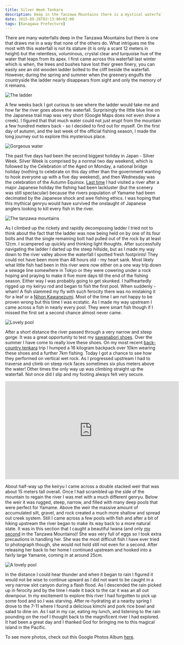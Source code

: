 ```yaml
---
title: Silver Week Tenkara
description: Deep in the Tanzawa Mountains there is a mystical waterfall that had me asking "I wonder what lies above it?" every time I looked upon it. Well I grew tired of wondering and set off to find out...
date: 2015-09-26T03:13:00+02:00
tags: [Kanagawa Prefecture]
---
```

<div class="text-lg mt-2">
<p class="mb-2">There are many waterfalls deep in the Tanzawa Mountains but there is one that draws me in a way that none of the others do. What intrigues me the most with this waterfall is not its stature (it is only a scant 12 meters in height) but the relentless, voluminous, crystal clear and turquoise hue of the water that leaps from its apex. I first came across this waterfall last winter which is when, the trees and bushes have lost their green finery, you can easily see an old wooden ladder bolted to the cliff beside the waterfall. However, during the spring and summer when the greenery engulfs the countryside the ladder nearly disappears from sight and only the memory of it remains.</p>

<img class="w-8/12 rounded-lg shadow-lg mx-auto" src="https://fallfish-tenkara-images.s3-us-west-1.amazonaws.com/FfT+-+Silver+Week/Silver+Week-Japan-tenkara-iwana-yamame-.jpg" alt="The ladder" />

<p class="mb-2 mt-2">A few weeks back I got curious to see where the ladder would take me and how far the river goes above the waterfall. Surprisingly the little blue line on the Japanese trail map was very short (Google Maps does not even show a creek). I figured that that much water could not just erupt from the mountain a few hundred meters back - so I decided to find out for myself. On the first day of autumn, and the last week of the official fishing season, I made the long journey out to explore this mysterious place.</p>

<img class="w-8/12 rounded-lg shadow-lg mx-auto" src="https://fallfish-tenkara-images.s3-us-west-1.amazonaws.com/FfT+-+Silver+Week/sawahashi-keiryu-Tachiwa+Gorge-Tanzawa+Mountains-.jpg" alt="Gorgeous water" />

<p class="mb-2 mt-2">The past five days had been the second biggest holiday in Japan - Silver Week. Silver Week is comprised by a normal two day weekend, which is followed by the Celebration of the Aged on Monday, a national bridge holiday (nothing to celebrate on this day other than the government wanting to hook everyone up with a five day weekend), and then Wednesday was the celebration of the Autumn Equinox. <a href="https://www.fallfishtenkara/doshi-river-tenkara/" target="_blank" rel="noopener noreferrer" class="text-red-500 hover:bg-red-500 hover:text-white">Last time</a> I had visited a river after a major Japanese holiday the fishing had been lackluster (but the scenery was still spectacular) because the rivers population of Yamame had been decimated by the Japanese shock and awe fishing ethics. I was hoping that this mythical genryu would have survived the onslaught of Japanese anglers looking to kill every fish in the river.</p>

<img class="w-8/12 rounded-lg shadow-lg mx-auto" src="https://fallfish-tenkara-images.s3-us-west-1.amazonaws.com/FfT+-+Silver+Week/quiver+Sawahashi-weir-japan-Tachiwa+Gorge-Tanzawa+Mountains.jpg" alt="The tanzawa mountains" />

<p class="mb-2 mt-2">As I climbed up the rickety and rapidly decomposing ladder I tried not to think about the fact that the ladder was now being held on by one of its four bolts and that the single remaining bolt had pulled out of the rock by at least 12cm. I scampered up quickly and thinking light thoughts. After successfully navigating the ladder I darted up the steep hillside, but as I made my way down to the river valley above the waterfall I spotted fresh footprints! They could not have been more than 48 hours old - my heart sank. Most likely what little fish had been in this river were now either on a one way trip down a sewage line somewhere in Tokyo or they were cowering under a rock hoping and praying to make it five more days till the end of the fishing season. Either way I was probably going to get skunked. I halfheartedly rigged up my keiryu rod and began to fish the first pool. When suddenly - wham! A fish slammed my fly with such ferocity there was no mistaking it for a leaf or a <a href="https://youtu.be/jGsknW0d_eM" target="_blank" rel="noopener noreferrer" class="text-red-500 hover:bg-red-500 hover:text-white">Nihon Kawanezumi</a>. Most of the time I am not happy to be proven wrong but this time I was ecstatic. As I made my way upstream I came across a fish in nearly every pool. They were smart fish though if I missed the first set a second chance almost never came.</p>

<img class="w-8/12 rounded-lg shadow-lg mx-auto" src="https://fallfish-tenkara-images.s3-us-west-1.amazonaws.com/FfT+-+Silver+Week/quiver+Sawahashi-keiryu-japan-Tachiwa+Gorge-Tanzawa+Mountains-yamame-kebari.jpg" alt="Lovely pool" />

<p class="mb-2 mt-2">After a short distance the river passed through a very narrow and steep gorge. It was a great opportunity to test my <a href="https://www.fallfishtenkara.com/sawanobori-footwear/" target="_blank" rel="noopener noreferrer" class="text-red-500 hover:bg-red-500 hover:text-white">sawanabori shoes</a>. Over the summer I have come to really love these shoes. On my most recent <a href="https://www.fallfishtenkara.com/backcountry-tenkara/" target="_blank" rel="noopener noreferrer" class="text-red-500 hover:bg-red-500 hover:text-white">back-country tenkara</a> trip I humped a 16 kilogram backpack over 10km wearing these shoes and a further 7km fishing. Today I got a chance to see how they performed on vertical wet rock. As I progressed upstream I had to traverse and climb on steep rock faces sometimes six plus meters above the water! Other times the only way up was climbing straight up the waterfall. Not once did I slip and my footing always felt very secure.</p>

<iframe width="560" height="315" src="https://www.youtube.com/embed/j9P67jqZ-gw" title="YouTube video player" frameborder="0" allow="accelerometer; autoplay; clipboard-write; encrypted-media; gyroscope; picture-in-picture" allowfullscreen></iframe>

<p class="mb-2 mt-2">About half-way up the keiryu I came across a double stacked weir that was about 15 meters tall overall. Once I had scrambled up the side of the mountain to regain the river I was met with a much different genryu. Below the weir it was rugged, steep, narrow, and filled with many deep pools that were perfect for Yamame. Above the weir the massive amount of accumulated silt, gravel, and rock created a much more shallow and spread out creek system. Still I came across a few pools with fish and after a bit of hiking upstream the river began to make its way back to a more natural state. It was in this section that I caught a beautiful Iwana (and only <a href="https://www.fallfishtenkara.com/tanzawa-mountains/" target="_blank" rel="noopener noreferrer" class="text-red-500 hover:bg-red-500 hover:text-white">my second</a> in the Tanzawa Mountains)! She was very full of eggs so I took extra precautions in handling her. She was the most difficult fish I have ever tried to photograph though, she would not hold still not even for a second. After releasing her back to her home I continued upstream and hooked into a fairly large Yamame, coming in at around 25cm.</p>

<img class="w-8/12 rounded-lg shadow-lg mx-auto" src="https://fallfish-tenkara-images.s3-us-west-1.amazonaws.com/FfT+-+Silver+Week/Silver+Week-Japan-tenkara-iwana-yamame-pool.jpg" alt="A lovely pool" />

<p class="mb-2 mt-2">In the distance I could hear thunder and when it began to rain I figured it would not be wise to continue upward as I did not want to be caught in a very narrow slot canyon during a flash flood. As I descended the rain picked up in ferocity and by the time I made it back to the car it was an all out downpour. In my excitement to explore this river I had forgotten to pick up some food and so I was starving. After re-hydrating at a nearby spring I drove to the 7-11 where I found a delicious kimchi and pork rice bowl and salad to dine on. As I sat in my car, eating my lunch, and listening to the rain pounding on the roof I thought back to the magnificent river I had explored. It had been a great day and I thanked God for bringing me to this magical island in the Pacific.</p>

<p class="mt-2 mb-2 italic text-center font-semibold text-gray-400">To see more photos, check out this Google Photos Album <a href="https://photos.app.goo.gl/mkUEYbkdt1PsMFso6" target="_blank" rel="noopener" class="text-red-500 hover:bg-red-500 hover:text-white">here</a>.</p>

</div>